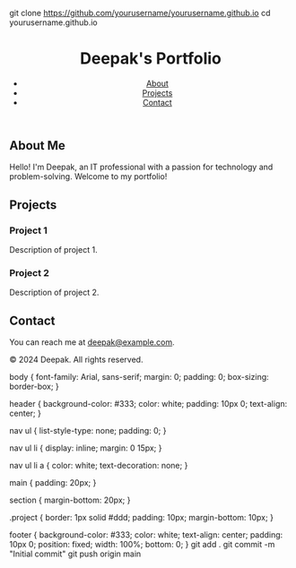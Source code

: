 git clone https://github.com/yourusername/yourusername.github.io
cd yourusername.github.io
<!DOCTYPE html>
<html lang="en">
<head>
    <meta charset="UTF-8">
    <meta name="viewport" content="width=device-width, initial-scale=1.0">
    <title>Deepak's Portfolio</title>
    <link rel="stylesheet" href="styles.css">
</head>
<body>
    <header>
        <h1>Deepak's Portfolio</h1>
        <nav>
            <ul>
                <li><a href="#about">About</a></li>
                <li><a href="#projects">Projects</a></li>
                <li><a href="#contact">Contact</a></li>
            </ul>
        </nav>
    </header>
    <main>
        <section id="about">
            <h2>About Me</h2>
            <p>Hello! I'm Deepak, an IT professional with a passion for technology and problem-solving. Welcome to my portfolio!</p>
        </section>
        <section id="projects">
            <h2>Projects</h2>
            <div class="project">
                <h3>Project 1</h3>
                <p>Description of project 1.</p>
            </div>
            <div class="project">
                <h3>Project 2</h3>
                <p>Description of project 2.</p>
            </div>
        </section>
        <section id="contact">
            <h2>Contact</h2>
            <p>You can reach me at <a href="mailto:deepak@example.com">deepak@example.com</a>.</p>
        </section>
    </main>
    <footer>
        <p>&copy; 2024 Deepak. All rights reserved.</p>
    </footer>
    <script src="scripts.js"></script>
</body>
</html>
body {
    font-family: Arial, sans-serif;
    margin: 0;
    padding: 0;
    box-sizing: border-box;
}

header {
    background-color: #333;
    color: white;
    padding: 10px 0;
    text-align: center;
}

nav ul {
    list-style-type: none;
    padding: 0;
}

nav ul li {
    display: inline;
    margin: 0 15px;
}

nav ul li a {
    color: white;
    text-decoration: none;
}

main {
    padding: 20px;
}

section {
    margin-bottom: 20px;
}

.project {
    border: 1px solid #ddd;
    padding: 10px;
    margin-bottom: 10px;
}

footer {
    background-color: #333;
    color: white;
    text-align: center;
    padding: 10px 0;
    position: fixed;
    width: 100%;
    bottom: 0;
}
git add .
git commit -m "Initial commit"
git push origin main
